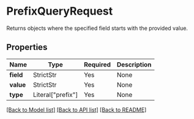 # PrefixQueryRequest

Returns objects where the specified field starts with the provided value.

## Properties
Name | Type | Required | Description |
------------ | ------------- | ------------- | ------------- |
**field** | StrictStr | Yes | None |
**value** | StrictStr | Yes | None |
**type** | Literal["prefix"] | Yes | None |


[[Back to Model list]](../../README.md#documentation-for-models) [[Back to API list]](../../README.md#documentation-for-api-endpoints) [[Back to README]](../../README.md)
